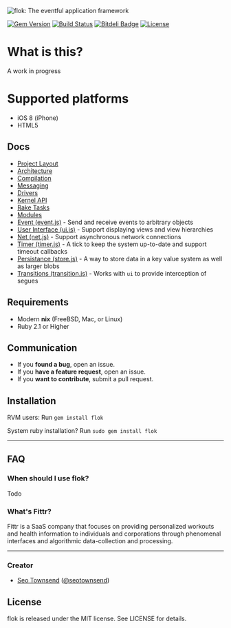 ![flok: The eventful application framework](https://raw.githubusercontent.com/sotownsend/flok/master/logo.png)

[![Gem Version](https://badge.fury.io/rb/iarrogant.svg)](http://badge.fury.io/rb/flok)
[![Build Status](https://travis-ci.org/sotownsend/flok.svg)](https://travis-ci.org/sotownsend/flok)
[![Bitdeli Badge](https://d2weczhvl823v0.cloudfront.net/sotownsend/flok/trend.png)](https://bitdeli.com/free "Bitdeli Badge")
[![License](http://img.shields.io/badge/license-MIT-green.svg?style=flat)](https://github.com/sotownsend/flok/blob/master/LICENSE)

# What is this?

A work in progress

# Supported platforms
 * iOS 8 (iPhone)
 * HTML5

## Docs

 * [Project Layout](./docs/project_layout.md)
 * [Architecture](./docs/architecture.md)
 * [Compilation](./docs/compilation.md)
 * [Messaging](./docs/messaging.md)
 * [Drivers](./docs/drivers.md)
 * [Kernel API](./docs/kernel_api.md)
 * [Rake Tasks](./docs/rakefile.md)
 * [Modules](./docs/modules.md)
  * [Event (event.js)](./mod/event.md) - Send and receive events to arbitrary objects
  * [User Interface (ui.js)](./mod/ui.md) - Support displaying views and view hierarchies
  * [Net (net.js)](./mod/net.md) - Support asynchronous network connections
  * [Timer (timer.js)](./mod/timer.md) - A tick to keep the system up-to-date and support timeout callbacks
  * [Persistance (store.js)](./mod/store.md) - A way to store data in a key value system as well as larger blobs
  * [Transitions (transition.js)](./mod/transition.md) - Works with `ui` to provide interception of segues

## Requirements

- Modern **nix** (FreeBSD, Mac, or Linux)
- Ruby 2.1 or Higher

## Communication

- If you **found a bug**, open an issue.
- If you **have a feature request**, open an issue.
- If you **want to contribute**, submit a pull request.

## Installation

RVM users:
Run `gem install flok`

System ruby installation?
Run `sudo gem install flok`

---

## FAQ

### When should I use flok?

Todo

### What's Fittr?

Fittr is a SaaS company that focuses on providing personalized workouts and health information to individuals and corporations through phenomenal interfaces and algorithmic data-collection and processing.

* * *

### Creator

- [Seo Townsend](http://github.com/sotownsend) ([@seotownsend](https://twitter.com/seotownsend))

## License

flok is released under the MIT license. See LICENSE for details.

